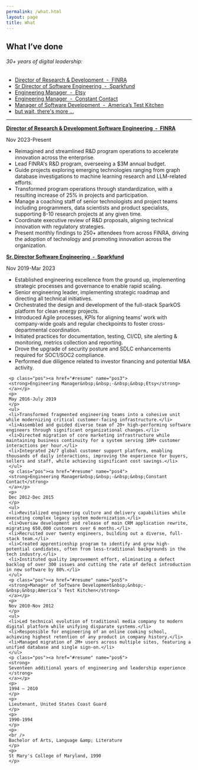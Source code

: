 ```yaml
---
permalink: /what.html
layout: page
title: What
---
```

<article class="content">
  <h1 class="content-title">
    What I’ve done</h1>
    <section class="content-body">
      <h6>30+ years of digital leadership:</h6>
      <ul class="summary">
        <li><a href="#pos1">Director of Research & Development&nbsp;&nbsp;-&nbsp;&nbsp;FINRA</a></li>
        <li><a href="#pos2">Sr Director of Software Engineering&nbsp;&nbsp;-&nbsp;&nbsp;Sparkfund</a></li>
      	<li><a href="#pos3">Engineering Manager&nbsp;&nbsp;-&nbsp;&nbsp;Etsy</a></li>
      	<li><a href="#pos4">Engineering Manager&nbsp;&nbsp;-&nbsp;&nbsp;Constant Contact</a></li>
      	<li><a href="#pos5">Manager of Software Development&nbsp;&nbsp;-&nbsp;&nbsp;America’s Test Kitchen</a></li>
	<li><a href="#pos6">but wait, there's more ...</a></li>
      </ul> 
<hr />
<p class="pos"><a href="#resume" name="pos1">
    <strong>Director of Research & Development Software Engineering&nbsp;&nbsp;-&nbsp;&nbsp;FINRA</strong></a></p>
    <p>    
    Nov 2023-Present
    </p>   
    <ul>
    <li>Reimagined and streamlined R&D program operations to accelerate innovation across the enterprise.</li>	
    <li>Lead FINRA's R&D program, overseeing a $3M annual budget.</li>
    <li>Guide projects exploring emerging technologies ranging from graph database investigations to machine learning research and LLM-related efforts.</li>
    <li>Transformed program operations through standardization, with a resulting increase of 25% in projects and participation.</li>
    <li>Manage a coaching staff of senior technologists and project teams including programmers, data scientists and product specialists, supporting 8-10 research projects at any given time.</li>
    <li>Coordinate executive review of R&D proposals, aligning technical innovation with regulatory strategies.</li>
    <li>Present monthly findings to 250+ attendees from across FINRA, driving the adoption of technology and promoting innovation across the organization.</li>
     </ul>
     <p class="pos"><a href="#resume" name="pos2">
     	<strong>Sr. Director Software Engineering&nbsp;&nbsp;-&nbsp;&nbsp;Sparkfund</strong></a>
     </p>
     <p>
     Nov 2019-Mar 2023
     </p>
     <ul>
     <li>Established engineering excellence from the ground up, implementing strategic processes and governance to enable rapid scaling.</li>
     <li>Senior engineering leader, implementing strategic roadmap and directing all technical initiatives.</li>
     <li>Orchestrated the design and development of the full-stack SparkOS platform for clean energy projects.</li>
     <li>Introduced Agile processes, KPIs for aligning teams’ work with company-wide goals and regular checkpoints to foster cross-departmental coordination.</li>
     <li>Initiated practices for documentation, testing, CI/CD, site alerting & monitoring, metrics collection and reporting.</li>
     <li>Drove the upgrade of security posture and SDLC enhancements required for SOC1/SOC2 compliance.</li>
     <li>Performed due diligence related to investor financing and potential M&A activity.</li>
     </ul>

     <p class="pos"><a href="#resume" name="pos3">
     <strong>Engineering Manager&nbsp;&nbsp;-&nbsp;&nbsp;Etsy</strong>
     </a></p>
     <p>
     May 2016-July 2019
     </p>
     <ul>
     <li>Transformed fragmented engineering teams into a cohesive unit while modernizing critical customer-facing infrastructure.</li>
     <li>Assembled and guided diverse team of 20+ high-performing software engineers through significant organizational changes.</li>
     <li>Directed migration of core marketing infrastructure while maintaining business continuity for a system serving 10M+ customer interactions per hour.</li>
     <li>Integrated 24/7 global customer support platform, enabling thousands of daily interactions, improving the experience for buyers, sellers and staff, while achieving significant cost savings.</li>
     </ul>
     <p class="pos"><a href="#resume" name="pos4">
     <strong>Engineering Manager&nbsp;&nbsp;-&nbsp;&nbsp;Constant Contact</strong>
     </a></p>
     <p>
     Dec 2012-Dec 2015
     </p>
     <ul>
     <li>Revitalized engineering culture and delivery capabilities while executing complex legacy system modernization.</li>
     <li>Oversaw development and release of main CRM application rewrite, migrating 650,000 customers over 6 months.</li>
     <li>Recruited over twenty engineers, building out a diverse, full-stack team.</li>
     <li>Created apprenticeship program to identify and grow high-potential candidates, often from less-traditional backgrounds in the tech industry.</li>
     <li>Instituted quality improvement effort, eliminating a defect backlog of over 300 issues and cutting the rate of defect introduction in new software by 80%.</li>
     </ul>
     <p class="pos"><a href="#resume" name="pos5">
     <strong>Manager of Software Development&nbsp;&nbsp;-&nbsp;&nbsp;America’s Test Kitchen</strong>
     </a></p>
     <p>
     Nov 2010-Nov 2012
     </p>
     <ul>
     <li>Led technical evolution of traditional media company to modern digital platform while unifying disparate systems.</li>
     <li>Responsible for engineering of an online cooking school, achieving highest retention of any product in company history.</li>
     <li>Managed migration of 2M+ users across multiple sites, featuring a unified database and single sign-on.</li>
     </ul>
     <p class="pos"><a href="#resume" name="pos6">
     <strong>
     Seventeen additional years of engineering and leadership experience
     </strong>
     </a></p>
     <p>
     1994 – 2010
     </p>
     <p>
     Lieutenant, United States Coast Guard
     </p>
     <p>
     1990-1994
     </p>
     <p>
     <br />
     Bachelor of Arts, Language &amp; Literature
     </p>
     <p>
     St Mary's College of Maryland, 1990
     </p>
   </section>
</article>
